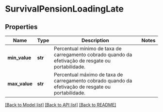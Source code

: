 # SurvivalPensionLoadingLate

## Properties
Name | Type | Description | Notes
------------ | ------------- | ------------- | -------------
**min_value** | **str** | Percentual mínimo de taxa de carregamento cobrado quando da efetivação de resgate ou portabilidade. | 
**max_value** | **str** | Percentual máximo de taxa de carregamento cobrado quando da efetivação de resgate ou portabilidade. | 

[[Back to Model list]](../README.md#documentation-for-models) [[Back to API list]](../README.md#documentation-for-api-endpoints) [[Back to README]](../README.md)

